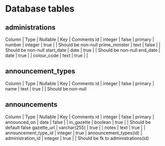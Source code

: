 # Database tables

## administrations

Column | Type | Nullable | Key | Comments
id | integer | false | primary | 
number | integer | true | | Should be non-null
prime_minister | text | false | | Should be non-null
start_date | date | true | |  Should be non-null
end_date | date | true | |
colour_code | text | true | |

## announcement_types

Column | Type | Nullable | Key | Comments
id | integer | false | primary |
name | text | true | |  Should be non-null

## announcements

Column | Type | Nullable | Key | Comments
id | integer | false | primary |
announced_on | date | false | |
in_gazette | boolean | true | | Should be default false
gazette_url | varchar(255) | true | |
notes | text | true | |
announcement_type_id | integer | true | announcement_types(id) |
administration_id | integer | true | | Should be fk to administrations(id)




